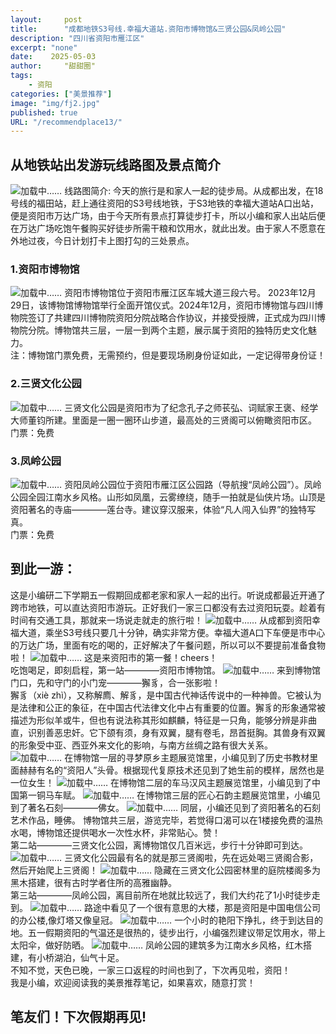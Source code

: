 ```yaml
---
layout:     post
title:      "成都地铁S3号线.幸福大道站.资阳市博物馆&三贤公园&凤岭公园"
description: "四川省资阳市雁江区"
excerpt: "none"
date:    2025-05-03
author:     "甜甜圈"
tags:
    - 资阳
categories: ["美景推荐"]
image: "img/fj2.jpg"
published: true 
URL: "/recommendplace13/"
---
```


## 从地铁站出发游玩线路图及景点简介
![加载中……](/img/place/zybwg1.jpg)
线路图简介: 今天的旅行是和家人一起的徒步局。从成都出发，在18号线的福田站，赶上通往资阳的S3号线地铁，于S3地铁的幸福大道站A口出站，便是资阳市万达广场，由于今天所有景点打算徒步打卡，所以小编和家人出站后便在万达广场吃饱午餐购买好徒步所需干粮和饮用水，就此出发。由于家人不愿意在外地过夜，今日计划打卡上图打勾的三处景点。  
### 1.资阳市博物馆
![加载中……](/img/place/zybwg2.jpg)
资阳市博物馆位于资阳市雁江区车城大道三段六号。 2023年12月29日，该博物馆博物馆举行全面开馆仪式。2024年12月，资阳市博物馆与四川博物院签订了共建四川博物院资阳分院战略合作协议，并接受授牌，正式成为四川博物院分院。博物馆共三层，一层一到两个主题，展示属于资阳的独特历史文化魅力。  
注：博物馆门票免费，无需预约，但是要现场刷身份证如此，一定记得带身份证！
### 2.三贤文化公园
![加载中……](/img/place/zybwg3.jpg)
三贤文化公园是资阳市为了纪念孔子之师苌弘、词赋家王褒、经学大师董钧所建。里面是一圈一圈环山步道，最高处的三贤阁可以俯瞰资阳市区。  
门票：免费 
### 3.凤岭公园
![加载中……](/img/place/zybwg4.jpg)
资阳凤岭公园位于资阳市雁江区公园路（导航搜“凤岭公园”）。凤岭公园全园江南水乡风格。山形如凤凰，云雾缭绕，随手一拍就是仙侠片场。山顶是资阳著名的寺庙————莲台寺。建议穿汉服来，体验“凡人闯入仙界”的独特写真。  
门票：免费  
## 到此一游：
这是小编研二下学期五一假期回成都老家和家人一起的出行。听说成都最近开通了跨市地铁，可以直达资阳市游玩。正好我们一家三口都没有去过资阳玩耍。趁着有时间有交通工具，那就来一场说走就走的旅行啦！
![加载中……](/img/place/zybwg5.jpg)
从成都到资阳幸福大道，乘坐S3号线只要几十分钟，确实非常方便。幸福大道A口下车便是市中心的万达广场，里面有吃的喝的，正好解决了午餐问题，所以可以不要提前准备食物啦！ 
![加载中……](/img/place/zybwg6.jpg) 
这是来资阳市的第一餐！cheers！  
吃饱喝足，即刻启程，第一站————资阳市博物馆。
![加载中……](/img/place/zybwg7.jpg)
来到博物馆门口，先和守门的小门宠————獬豸，合一张影啦！  
獬豸（xiè zhì），又称解廌、解豸，是中国古代神话传说中的一种神兽。它被认为是法律和公正的象征，在中国古代法律文化中占有重要的位置。獬豸的形象通常被描述为形似羊或牛，但也有说法称其形如麒麟，特征是一只角，能够分辨是非曲直，识别善恶忠奸。它下颌有须，身有双翼，腿有卷毛，昂首挺胸。其兽身有双翼的形象受中亚、西亚外来文化的影响，与南方丝绸之路有很大关系。
![加载中……](/img/place/zybwg8.jpg)
在博物馆一层的寻梦原乡主题展览馆里，小编见到了历史书教材里面赫赫有名的“资阳人”头骨。根据现代复原技术还见到了她生前的模样，居然也是一位女生！
![加载中……](/img/place/zybwg9.jpg)
在博物馆二层的车马汉风主题展览馆里，小编见到了中国第一铜马车赋。
![加载中……](/img/place/zybwg11.jpg)
在博物馆三层的匠心石韵主题展览馆里，小编见到了著名石刻————佛女。
![加载中……](/img/place/zybwg10.jpg)
同层，小编还见到了资阳著名的石刻艺术作品，睡佛。
博物馆共三层，游览完毕，若觉得口渴可以在1楼接免费的温热水喝，博物馆还提供喝水一次性水杯，非常贴心。赞！  
第二站————三贤文化公园，离博物馆仅几百米远，步行十分钟即可到达。
![加载中……](/img/place/zybwg12.jpg)
三贤文化公园最有名的就是那三贤阁啦，先在远处喝三贤阁合影，然后开始爬上三贤阁！
![加载中……](/img/place/zybwg13.jpg)
隐藏在三贤文化公园密林里的庭院楼阁多为黑木搭建，很有古时学者住所的高雅幽静。  
第三站————凤岭公园，离目前所在地就比较远了，我们大约花了1小时徒步走到。
![加载中……](/img/place/zybwg14.jpg)
路途中看见了一个很有意思的大楼，那是资阳是中国电信公司的办公楼,像灯塔又像皇冠。
![加载中……](/img/place/zybwg15.jpg)
一个小时的艳阳下挣扎，终于到达目的地。五一假期资阳的气温还是很热的，徒步出行，小编强烈建议带足饮用水，带上太阳伞，做好防晒。
![加载中……](/img/place/zybwg16.jpg)
凤岭公园的建筑多为江南水乡风格，红木搭建，有小桥湖泊，仙气十足。  
不知不觉，天色已晚，一家三口返程的时间也到了，下次再见啦，资阳！  
我是小编，欢迎阅读我的美景推荐笔记，如果喜欢，随意打赏！  
## 笔友们！下次假期再见!








